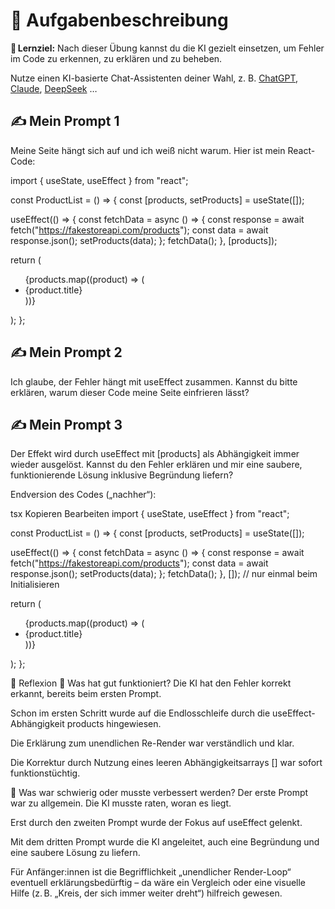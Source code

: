 # 🧾 Aufgabenbeschreibung

🏁 **Lernziel:** Nach dieser Übung kannst du die KI gezielt einsetzen, um Fehler im Code zu erkennen, zu erklären und zu beheben.

Nutze einen KI-basierte Chat-Assistenten deiner Wahl, z. B. [ChatGPT](https://chatgpt.com/), [Claude](https://claude.ai/), [DeepSeek](https://chat.deepseek.com/) …

## ✍️ Mein Prompt 1

Meine Seite hängt sich auf und ich weiß nicht warum. Hier ist mein React-Code:

import { useState, useEffect } from "react";

const ProductList = () => {
const [products, setProducts] = useState([]);

useEffect(() => {
const fetchData = async () => {
const response = await fetch("https://fakestoreapi.com/products");
const data = await response.json();
setProducts(data);
};
fetchData();
}, [products]);

return (

<ul>
{products.map((product) => (
<li key={product.id}>{product.title}</li>
))}
</ul>
);
};

## ✍️ Mein Prompt 2

Ich glaube, der Fehler hängt mit useEffect zusammen. Kannst du bitte erklären, warum dieser Code meine Seite einfrieren lässt?

## ✍️ Mein Prompt 3

Der Effekt wird durch useEffect mit [products] als Abhängigkeit immer wieder ausgelöst. Kannst du den Fehler erklären und mir eine saubere, funktionierende Lösung inklusive Begründung liefern?

Endversion des Codes („nachher“):

tsx
Kopieren
Bearbeiten
import { useState, useEffect } from "react";

const ProductList = () => {
const [products, setProducts] = useState([]);

useEffect(() => {
const fetchData = async () => {
const response = await fetch("https://fakestoreapi.com/products");
const data = await response.json();
setProducts(data);
};
fetchData();
}, []); // nur einmal beim Initialisieren

return (

<ul>
{products.map((product) => (
<li key={product.id}>{product.title}</li>
))}
</ul>
);
};

🧠 Reflexion
🧠 Was hat gut funktioniert?
Die KI hat den Fehler korrekt erkannt, bereits beim ersten Prompt.

Schon im ersten Schritt wurde auf die Endlosschleife durch die useEffect-Abhängigkeit products hingewiesen.

Die Erklärung zum unendlichen Re-Render war verständlich und klar.

Die Korrektur durch Nutzung eines leeren Abhängigkeitsarrays [] war sofort funktionstüchtig.

🧠 Was war schwierig oder musste verbessert werden?
Der erste Prompt war zu allgemein. Die KI musste raten, woran es liegt.

Erst durch den zweiten Prompt wurde der Fokus auf useEffect gelenkt.

Mit dem dritten Prompt wurde die KI angeleitet, auch eine Begründung und eine saubere Lösung zu liefern.

Für Anfänger:innen ist die Begrifflichkeit „unendlicher Render-Loop“ eventuell erklärungsbedürftig – da wäre ein Vergleich oder eine visuelle Hilfe (z. B. „Kreis, der sich immer weiter dreht“) hilfreich gewesen.
